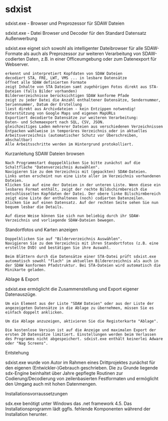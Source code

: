# sdxist



sdxist.exe - Browser und Preprozessor für SDAW Dateien
 
sdxist.exe - Datei Browser und Decoder für den Standard Datensatz Außenwerbung

sdxist.exe eignet sich sowohl als intelligenter Dateibrowser für alle SDAW-Formate als auch als Preprozessor zur weiteren Verarbeitung von SDAW-codierten Daten, z.B. in einer Officeumgebung oder zum Datenexport für Webserver.



    erkennt und interpretiert Kopfdaten von SDAW Dateien
    decodiert STA, FRE, LWT, VMS ... in lesbare Datensätze
    öffnet alle SDAW definierten Formate
    zeigt Inhalte von STA Dateien samt zugehörigen Fotos direkt aus STA-Dateien (falls Bilder vorhanden)
    Bilderverzeichnisse berücksichtigen SDAW konforme Pfade
    zeigt zu jeder Datei die Anzahl enthaltener Datensätze, Sendernummer, Seriennummer, Datum der Erstellung
    liest direkt aus Archivdateien - kein Entzippen notwendig!
    Unterstützung von Google Maps und eigenen MapURLs
    Exportiert decodierte Datensätze zur weiteren Verarbeitung:
    Daten- und Schemaexport nach SQL, CSV, JSON.
    gleichzeitiges Laden mehrerer Dateien aus verschiedenen Verzeichnissen
    Entpacken wahlweise in temporäres Verzeichnis oder in aktuelles Arbeitsverzeichnis (automatischer Schutz vor Überschreiben, abschaltbar)
    Alle Arbeitsschritte werden im Hintergrund protokolliert.

 

Kurzanleitung
SDAW Dateien browsen

    Nach Programmstart dopppelklicken Sie bitte zunächst auf die Schaltfläche "Datenverzeichnis Auswählen".
    Navigieren Sie zu dem Verzeichnis mit (gepackten) SDAW-Dateien.
    Links unten erscheint nun eine Liste aller im Verzeichnis vorhandenen Dateien.
    Klicken Sie auf eine der Dateien in der unteren Liste. Wenn diese ein lesbares Format enthält, zeigt der rechte Bildschirmbereich die entschlüsselten Kopfdaten der Datei. Der obere linke Bilschirmbereich zeigt eine Liste der enthaltenen (noch) codierten Datenzeilen.
    Klicken Sie auf einen Datensatz. Auf der rechten Seite sehen Sie nun bequem lesbar die Details.

    Auf diese Weise können Sie sich nun beliebig durch ihr SDAW-Verzeichnis und vorliegende SDAW-Dateien bewegen.

Standortfotos und Karten anzeigen

    Doppelklicken Sie auf "Bilderverzeichnis Auswählen".
    Navigieren Sie zu dem Verzeichnis mit ihren Standortfotos (z.B. eine erstellte DVD) und bestätigen Sie ihre Auswahl.

    Beim Blättern durch die Datensätze einer STA-Datei prüft sdxist.exe automatisch sowohl "flach" im aktuellen Bildererzeichnis als auch in der SDAW konformen Pfadstruktur. Bei STA-Dateien wird automatisch die Minikarte geladen.

 

Ablage & Export

sdxist.exe ermöglicht die Zusammenstellung und Export eigener Datenauszüge.

    Um ein Element aus der Liste "SDAW Dateien" oder aus der Liste der angezeigeten Datensätze in die Ablage zu übernehmen, müssen Sie es einfach doppelt anklicken.

    Um die Ablage anzuzeigen, aktivieren Sie die Registerkarte "Ablage".

    Die kostenlose Version ist auf die Anzeige und maximalen Export der ersten 20 Datensätze limitiert. Einstellungen werden beim Verlassen des Programms nicht abgespeichert. sdxist.exe enthält keinerlei Adware oder "Nag Screens".

Entstehung

sdxist.exe wurde von Autor im Rahmen eines Drittprojektes zunächst für den eigenen (Entwickler-)Gebrauch geschrieben. Die zu Grunde liegende sdx-Engine beinhaltet über Jahre gepflegte Routinen zur Codierung/Decodierung von zeilenbasierten Festformaten und ermöglicht den Umgang auch mit hohen Datenmengen.
 
Installationsvorraussetzungen

sdx.exe benötigt unter Windows das .net framework 4.5. 
Das Installationsprogramm lädt ggfls. fehlende Komponenten 
während der Installation herunter.
